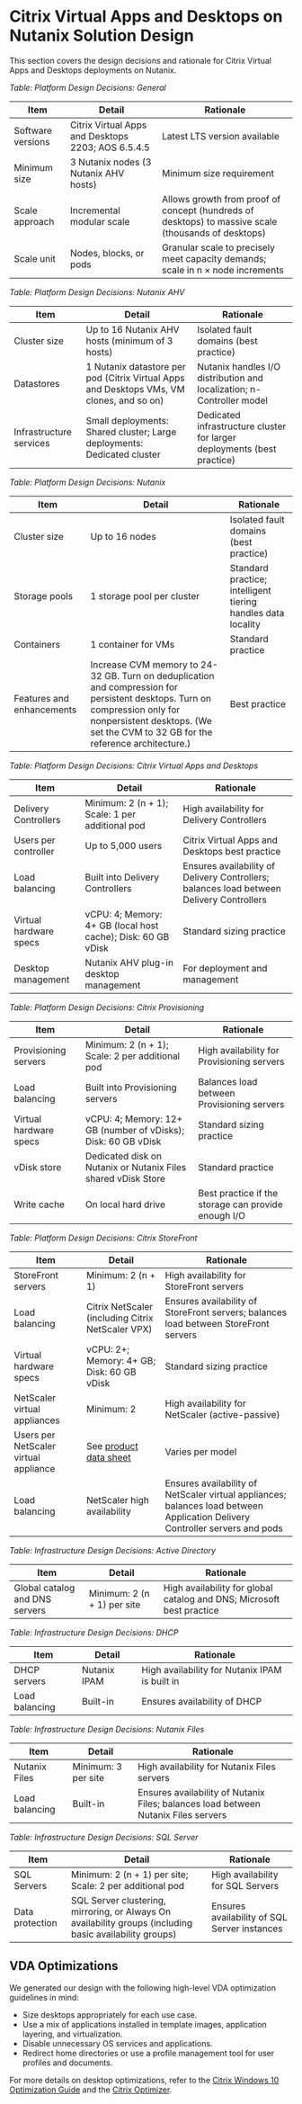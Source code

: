 # Citrix Virtual Apps and Desktops on Nutanix Solution Design

This section covers the design decisions and rationale for Citrix Virtual Apps and Desktops deployments on Nutanix.

_Table: Platform Design Decisions: General_

| Item | Detail | Rationale |
| --- | --- | --- |
| Software versions | Citrix Virtual Apps and Desktops 2203; AOS 6.5.4.5 | Latest LTS version available |
| Minimum size | 3 Nutanix nodes (3 Nutanix AHV hosts) | Minimum size requirement |
| Scale approach | Incremental modular scale | Allows growth from proof of concept (hundreds of desktops) to massive scale (thousands of desktops) |
| Scale unit | Nodes, blocks, or pods | Granular scale to precisely meet capacity demands; scale in n × node increments |

_Table: Platform Design Decisions: Nutanix AHV_

| Item | Detail | Rationale |
| --- | --- | --- |
| Cluster size | Up to 16 Nutanix AHV hosts (minimum of 3 hosts) | Isolated fault domains (best practice) |
| Datastores | 1 Nutanix datastore per pod (Citrix Virtual Apps and Desktops VMs, VM clones, and so on) | Nutanix handles I/O distribution and localization; n-Controller model |
| Infrastructure services | Small deployments: Shared cluster; Large deployments: Dedicated cluster | Dedicated infrastructure cluster for larger deployments (best practice) |

_Table: Platform Design Decisions: Nutanix_
  
| Item | Detail | Rationale |
| --- | --- | --- |
| Cluster size | Up to 16 nodes | Isolated fault domains (best practice) |
| Storage pools | 1 storage pool per cluster | Standard practice; intelligent tiering handles data locality |
| Containers | 1 container for VMs | Standard practice |
| Features and enhancements | Increase CVM memory to 24-32 GB. Turn on deduplication and compression for persistent desktops. Turn on compression only for nonpersistent desktops. (We set the CVM to 32 GB for the reference architecture.) | Best practice |
  
_Table: Platform Design Decisions: Citrix Virtual Apps and Desktops_

| Item | Detail | Rationale |
| --- | --- | --- |
| Delivery Controllers | Minimum: 2 (n + 1); Scale: 1 per additional pod | High availability for Delivery Controllers |
| Users per controller | Up to 5,000 users | Citrix Virtual Apps and Desktops best practice |
| Load balancing | Built into Delivery Controllers | Ensures availability of Delivery Controllers; balances load between Delivery Controllers |
| Virtual hardware specs | vCPU: 4; Memory: 4+ GB (local host cache); Disk: 60 GB vDisk | Standard sizing practice |
| Desktop management | Nutanix AHV plug-in desktop management | For deployment and management |

_Table: Platform Design Decisions: Citrix Provisioning_

| Item | Detail | Rationale |
| --- | --- | --- |
| Provisioning servers | Minimum: 2 (n + 1); Scale: 2 per additional pod | High availability for Provisioning servers |
| Load balancing | Built into Provisioning servers | Balances load between Provisioning servers |
| Virtual hardware specs | vCPU: 4; Memory: 12+ GB (number of vDisks); Disk: 60 GB vDisk | Standard sizing practice |
| vDisk store | Dedicated disk on Nutanix or Nutanix Files shared vDisk Store | Standard practice |
| Write cache | On local hard drive | Best practice if the storage can provide enough I/O |

_Table: Platform Design Decisions: Citrix StoreFront_

| Item | Detail | Rationale |
| --- | --- | --- |
| StoreFront servers | Minimum: 2 (n + 1) | High availability for StoreFront servers |
| Load balancing | Citrix NetScaler (including Citrix NetScaler VPX) | Ensures availability of StoreFront servers; balances load between StoreFront servers | 
| Virtual hardware specs | vCPU: 2+; Memory: 4+ GB; Disk: 60 GB vDisk | Standard sizing practice |
| NetScaler virtual appliances | Minimum: 2 | High availability for NetScaler (active-passive) |
| Users per NetScaler virtual appliance | See [product data sheet](https://www.citrix.com/products/citrix-adc/platforms.html) | Varies per model |
| Load balancing | NetScaler high availability | Ensures availability of NetScaler virtual appliances; balances load between Application Delivery Controller servers and pods |  

_Table: Infrastructure Design Decisions: Active Directory_

| Item | Detail | Rationale |
| --- | --- | --- |
| Global catalog and DNS servers | Minimum: 2 (n + 1) per site | High availability for global catalog and DNS; Microsoft best practice |

_Table: Infrastructure Design Decisions: DHCP_

| Item | Detail | Rationale |
| --- | --- | --- |
| DHCP servers | Nutanix IPAM | High availability for Nutanix IPAM is built in |
| Load balancing | Built-in | Ensures availability of DHCP | 

_Table: Infrastructure Design Decisions: Nutanix Files_

| Item | Detail | Rationale |
| --- | --- | --- |
| Nutanix Files | Minimum: 3 per site | High availability for Nutanix Files servers |
| Load balancing | Built-in | Ensures availability of Nutanix Files; balances load between Nutanix Files servers |

_Table: Infrastructure Design Decisions: SQL Server_

| Item | Detail | Rationale |
| --- | --- | --- |
| SQL Servers | Minimum: 2 (n + 1) per site; Scale: 2 per additional pod | High availability for SQL Servers |
| Data protection | SQL Server clustering, mirroring, or Always On availability groups (including basic availability groups) | Ensures availability of SQL Server instances |

## VDA Optimizations

We generated our design with the following high-level VDA optimization guidelines in mind:

- Size desktops appropriately for each use case.
- Use a mix of applications installed in template images, application layering, and virtualization.
- Disable unnecessary OS services and applications.
- Redirect home directories or use a profile management tool for user profiles and documents.

For more details on desktop optimizations, refer to the [Citrix Windows 10 Optimization Guide](https://support.citrix.com/article/CTX216252) and the [Citrix Optimizer](https://support.citrix.com/article/CTX224676).